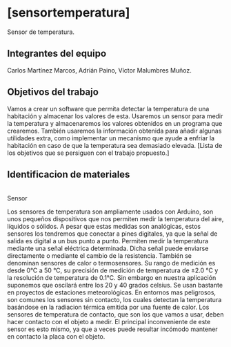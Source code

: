 # [sensortemperatura]

Sensor de temperatura.

## Integrantes del equipo

Carlos Martínez Marcos,
Adrián  Paino,
Víctor Malumbres Muñoz.

## Objetivos del trabajo

Vamos a crear un software que permita detectar la temperatura de una habitación y almacenar los valores de esta. Usaremos un sensor para medir la temperatura y almacenaremos los valores obtenidos en un programa que crearemos. También usaremos la información obtenida para añadir algunas utilidades extra, como implementar un mecanismo que ayude a enfriar la habitación en caso de que la temperatura sea demasiado elevada.
[Lista de los objetivos que se persiguen con el trabajo propuesto.]

## Identificacion de materiales

<br />Sensor

Los sensores de temperatura son ampliamente usados con Arduino, son unos pequeños dispositivos que nos permiten medir la temperatura del aire, líquidos o sólidos. A pesar que estas medidas son analógicas, estos sensores los tendremos que conectar a pines digitales, ya que la señal de salida es digital a un bus punto a punto. Permiten medir la temperatura mediante una señal eléctrica determinada. Dicha señal puede enviarse directamente o mediante el cambio de la resistencia. También se denominan sensores de calor o termosensores. Su rango de medición es desde 0°C a 50 °C, su precisión de medición de temperatura de ±2.0 °C y la resolución de temperatura de 0.1°C. Sin embargo en nuestra aplicación suponemos que oscilará entre los 20 y 40 grados celsius. Se usan bastante en proyectos de estaciones meteorológicas. En entornos mas peligrosos, son comunes los sensores sin contacto, los cuales detectan la temperatura basándose en la radiacion térmica emitida por una fuente de calor. Los sensores de temperatura de contacto, que son los que vamos a usar, deben hacer contacto con el objeto a medir. El principal inconveniente de este sensor es esto mismo, ya que a veces puede resultar incómodo mantener en contacto la placa con el objeto.



